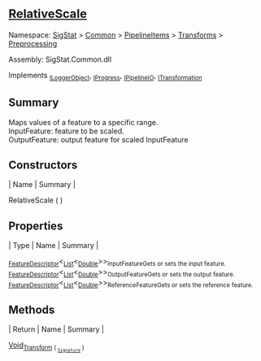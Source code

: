 # <sub>[RelativeScale](./RelativeScale.md)</sub>

Namespace: [SigStat]() > [Common](./../../../README.md) > [PipelineItems]() > [Transforms]() > [Preprocessing](./README.md)

Assembly: SigStat.Common.dll

Implements <sub>[ILoggerObject](./../../../ILoggerObject.md)</sub>, <sub>[IProgress](./../../../Helpers/IProgress.md)</sub>, <sub>[IPipelineIO](./../../../Pipeline/IPipelineIO.md)</sub>, <sub>[ITransformation](./../../../ITransformation.md)</sub>

## Summary
Maps values of a feature to a specific range.  <br>InputFeature: feature to be scaled.<br>OutputFeature: output feature for scaled InputFeature

## Constructors

| Name | Summary | 

RelativeScale (  )<sub></sub>


## Properties

| Type | Name | Summary | 

<sub>[FeatureDescriptor](./../../../FeatureDescriptor-1.md)</sub>\<<sub>[List](https://docs.microsoft.com/en-us/dotnet/api/System.Collections.Generic.List-1)</sub>\<<sub>[Double](https://docs.microsoft.com/en-us/dotnet/api/System.Double)</sub>>><sub>InputFeature</sub><sub>Gets or sets the input feature.</sub>
<sub>[FeatureDescriptor](./../../../FeatureDescriptor-1.md)</sub>\<<sub>[List](https://docs.microsoft.com/en-us/dotnet/api/System.Collections.Generic.List-1)</sub>\<<sub>[Double](https://docs.microsoft.com/en-us/dotnet/api/System.Double)</sub>>><sub>OutputFeature</sub><sub>Gets or sets the output feature.</sub>
<sub>[FeatureDescriptor](./../../../FeatureDescriptor-1.md)</sub>\<<sub>[List](https://docs.microsoft.com/en-us/dotnet/api/System.Collections.Generic.List-1)</sub>\<<sub>[Double](https://docs.microsoft.com/en-us/dotnet/api/System.Double)</sub>>><sub>ReferenceFeature</sub><sub>Gets or sets the reference feature.</sub>


## Methods

| Return | Name | Summary | 

[Void](https://docs.microsoft.com/en-us/dotnet/api/System.Void)<sub>[Transform](./Methods/RelativeScale-100663787.md) ( <sub>[`Signature`](./../../../Signature.md)</sub> )</sub><sub></sub>


